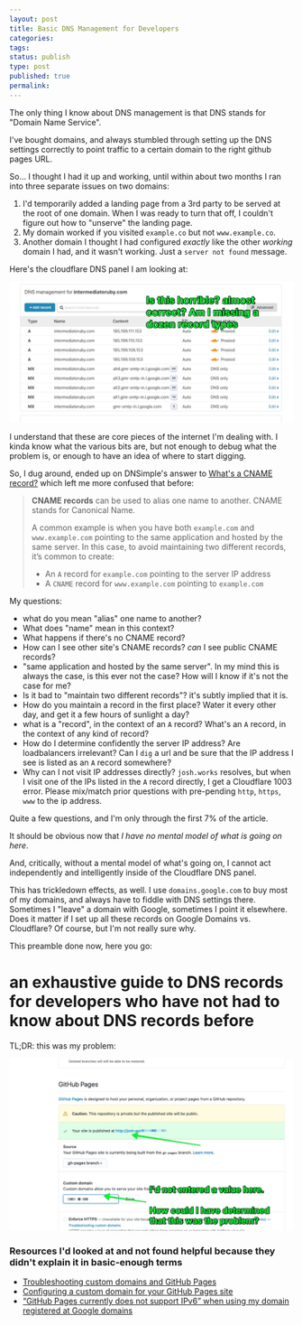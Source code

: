 ```yaml
---
layout: post
title: Basic DNS Management for Developers
categories:
tags:
status: publish
type: post
published: true
permalink: 
---
```


The only thing I know about DNS management is that DNS stands for "Domain Name Service". 

I've bought domains, and always stumbled through setting up the DNS settings correctly to point traffic to a certain domain to the right github pages URL. 

So... I thought I had it up and working, until within about two months I ran into three separate issues on two domains:

1. I'd temporarily added a landing page from a 3rd party to be served at the root of one domain. When I was ready to turn that off, I couldn't figure out how to "unserve" the landing page.
2. My domain worked if you visited `example.co` but not `www.example.co`. 
3. Another domain I thought I had configured _exactly_ like the other _working_ domain I had, and it wasn't working. Just a `server not found` message.

Here's the cloudflare DNS panel I am looking at:

![dns panel. :scream:](/images/2020-07-25-dns-01.jpg)

I understand that these are core pieces of the internet I'm dealing with. I kinda know what the various bits are, but not enough to debug what the problem is, or enough to have an idea of where to start digging.

So, I dug around, ended up on DNSimple's answer to [What's a CNAME record?](https://support.dnsimple.com/articles/cname-record/) which left me more confused that before:


> **CNAME records** can be used to alias one name to another. CNAME stands for Canonical Name.
>
>A common example is when you have both `example.com` and `www.example.com` pointing to the same application and hosted by the same server. In this case, to avoid maintaining two different records, it’s common to create:
>
>- An `A` record for `example.com` pointing to the server IP address
>- A `CNAME` record for `www.example.com` pointing to `example.com`

My questions:

- what do you mean "alias" one name to another?
- What does "name" mean in this context?
- What happens if there's no CNAME record?
- How can I see other site's CNAME records? _can_ I see public CNAME records?
- "same application and hosted by the same server". In my mind this is always the case, is this ever not the case? How will I know if it's not the case for me?
- Is it bad to "maintain two different records"? it's subtly implied that it is. 
- How do you maintain a record in the first place? Water it every other day, and get it a few hours of sunlight a day?
- what is a "record", in the context of an `A` record? What's an `A` record, in the context of any kind of record?
- How do I determine confidently the server IP address? Are loadbalancers irrelevant? Can I `dig` a url and be sure that the IP address I see is listed as an `A` record somewhere?
- Why can I not visit IP addresses directly? `josh.works` resolves, but when I visit one of the IPs listed in the `A` record directly, I get a Cloudflare 1003 error. Please mix/match prior questions with pre-pending `http`, `https`, `www` to the ip address. 

Quite a few questions, and I'm only through the first 7% of the article. 

It should be obvious now that _I have no mental model of what is going on here_. 

And, critically, without a mental model of what's going on, I cannot act independently and intelligently inside of the Cloudflare DNS panel.

This has trickledown effects, as well. I use `domains.google.com` to buy most of my domains, and always have to fiddle with DNS settings there. Sometimes I "leave" a domain with Google, sometimes I point it elsewhere. Does it matter if I set up all these records on Google Domains vs. Cloudflare? Of course, but I'm not really sure why.

This preamble done now, here you go:

# an exhaustive guide to DNS records for developers who have not had to know about DNS records before

TL;DR: this was my problem:

![relatively small mistake?](/images/2020-07-25-dns-02.jpg)

### Resources I'd looked at and not found helpful because they didn't explain it in basic-enough terms

- [Troubleshooting custom domains and GitHub Pages](https://docs.github.com/en/github/working-with-github-pages/troubleshooting-custom-domains-and-github-pages)
- [Configuring a custom domain for your GitHub Pages site](https://docs.github.com/en/github/working-with-github-pages/configuring-a-custom-domain-for-your-github-pages-site)
- [“GitHub Pages currently does not support IPv6” when using my domain registered at Google domains](https://webmasters.stackexchange.com/questions/117935/github-pages-currently-does-not-support-ipv6-when-using-my-domain-registered-a)
